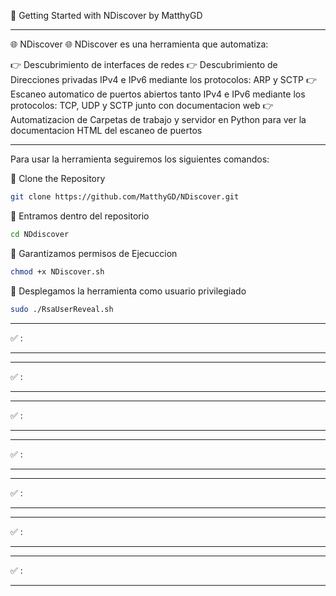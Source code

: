 🚀 Getting Started with NDiscover by MatthyGD

------------------------------------------------------------------------------------------------------------------------------------------------------------

🌐 NDiscover 🌐
NDiscover es una herramienta que automatiza:

👉 Descubrimiento de interfaces de redes
👉 Descubrimiento de Direcciones privadas IPv4 e IPv6 mediante los protocolos: ARP y SCTP
👉 Escaneo automatico de puertos abiertos tanto IPv4 e IPv6 mediante los protocolos: TCP, UDP y SCTP junto con documentacion web
👉 Automatizacion de Carpetas de trabajo y servidor en Python para ver la documentacion HTML del escaneo de puertos

------------------------------------------------------------------------------------------------------------------------------------------------------------

Para usar la herramienta seguiremos los siguientes comandos:

🔴 Clone the Repository

```bash
git clone https://github.com/MatthyGD/NDiscover.git
```

🔴 Entramos dentro del repositorio

```bash
cd NDdiscover
```

🔴 Garantizamos permisos de Ejecuccion

```bash
chmod +x NDiscover.sh
```

🔴 Desplegamos la herramienta como usuario privilegiado

```bash
sudo ./RsaUserReveal.sh
```

------------------------------------------------------------------------------------------------------------------------------------------------------------

✅ :



------------------------------------------------------------------------------------------------------------------------------------------------------------

------------------------------------------------------------------------------------------------------------------------------------------------------------

✅ :



------------------------------------------------------------------------------------------------------------------------------------------------------------

------------------------------------------------------------------------------------------------------------------------------------------------------------

✅ :



------------------------------------------------------------------------------------------------------------------------------------------------------------

------------------------------------------------------------------------------------------------------------------------------------------------------------

✅ :



------------------------------------------------------------------------------------------------------------------------------------------------------------

------------------------------------------------------------------------------------------------------------------------------------------------------------

✅ :



------------------------------------------------------------------------------------------------------------------------------------------------------------

------------------------------------------------------------------------------------------------------------------------------------------------------------

✅ :



------------------------------------------------------------------------------------------------------------------------------------------------------------

------------------------------------------------------------------------------------------------------------------------------------------------------------

✅ :



------------------------------------------------------------------------------------------------------------------------------------------------------------
